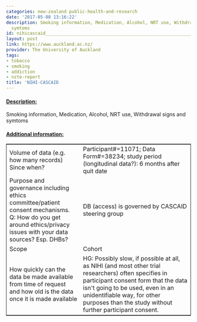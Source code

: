```yaml
---
categories: new-zealand public-health-and-research
date: '2017-05-08 13:16:22'
description: Smoking information, Medication, Alcohol, NRT use, Withdrawal signs and
  symtoms
id: nihicascaid________________________________________________________________
layout: post
link: https://www.auckland.ac.nz/
provider: The University of Auckland
tags:
- tobacco
- smoking
- addiction
- nzte-report
title: 'NIHI-CASCAID                                                                '
---
```



 <h4> <u>Description:</u> </h4>
Smoking information, Medication, Alcohol, NRT use, Withdrawal signs and symtoms
 <h4> <u>Additional information:</u> </h4>
 <table style="border: 1px solid">
 <tr> <td width="40%">Volume of data (e.g. how many records)
Since when?</td> <td>Participant#=11071; Data Form#=38234; study period (longitudinal data?): 6 months after quit date</td> </tr>
 <tr> <td width="40%">Purpose and governance including ethics committee/patient consent mechanisms. Q: How do you get around ethics/privacy issues with your data sources? Esp. DHBs?</td> <td>DB (access) is governed by CASCAID steering group</td> </tr>
 <tr> <td width="40%">Scope</td> <td>Cohort</td> </tr>
 <tr> <td width="40%">How quickly can the data be made available from time of request and how old is the data once it is made available</td> <td>HG: Possibly slow, if possible at all, as NIHI (and most other trial researchers) often specifies in participant consent form that the data isn't going to be used, even in an unidentifiable way, for other purposes than the study without further participant consent.</td> </tr>
 </table>